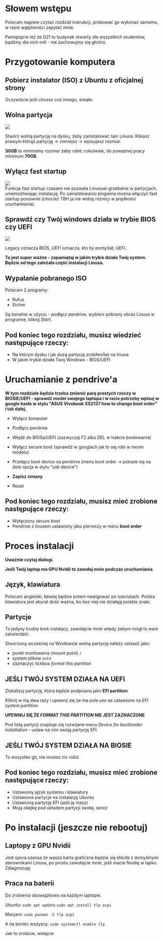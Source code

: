 # Słowem wstępu

Polecam najpiew czytać rozdział instrukcji, próbować go wykonać samemu, w razie wątpliwości zapytać mnie.

Pamiętajcie też że D21 to budynek otwarty dla wszystkich studentów, bądźmy dla nich mili - nie zachowujmy się głośno.

# Przygotowanie komputera

## Pobierz instalator (ISO) z Ubuntu z oficjalnej strony
Oczywiście jeśli chcesz coś innego, śmiało.

## Wolna partycja


![](images/partitions.png)

Stwórz wolną partycję na dysku, żeby zainstalować tam Linuxa. 
Klikasz prawym którąś partycję -> zmniejsz -> wpisujesz rozmiar.

**30GB** to minimalny rozmiar żeby robić cokolwiek, do poważnej pracy minimum **70GB**.  


## Wyłącz fast startup
![](images/fast_startup.png)
<br>
Funkcja fast startup czasami nie pozwala Linuxowi grzebanie w partycjach, uniemożliwiając instalację. Po zainstalowaniu pingwina można włączyć fast startup ponownie (chociaż TBH ja nie widzę różnicy w prędkości uruchamiania).


## Sprawdź czy Twój windows działa w trybie BIOS czy UEFI
![](images/bios_uefi_mode.png)

Legacy oznacza BIOS,
UEFI oznacza, kto by pomyślał, UEFI.

**To jest super ważne - zapamiętaj w jakim trybie działa Twój system.**
**Będzie od tego zależała część instalacji Linuxa.**

## Wypalanie pobranego ISO
Polecam 2 programy:

* Rufus
* Etcher
  
Są banalne w użyciu - podłącz pendrive, wybierz pobrany obraz Linuxa w programie, kliknij *Start*.

## Pod koniec tego rozdziału, musisz wiedzieć następujące rzeczy:
* Na którym dysku i jak dużą partycję zrobiłeś/łaś na linuxa
* W jakim trybie działa Twój Windows - BIOS/UEFI


# Uruchamianie z pendrive'a

**W tym rozdziale będzie trzeba zmienić parę prostych rzeczy w BIOSIE/UEFI - sprawdź model swojego laptopa i w razie potrzeby wpisuj w google hasła w stylu "ASUS Vivobook XS2137 how to change boot order" i tak dalej.**

* Wyłącz komputer

* Podłącz pendrive

* Wejdź do BIOSa/UEFI (zazwyczaj F2 albo DEL w trakcie bootowania)

* Wyłącz secure boot (sprawdź w googlach jak to się robi w twoim modelu)

* Przełącz boot device na pendrive (menu boot order -> pokaże się na dole opcja w stylu "usb device")

* **Zapisz zmiany**

* Reset

## Pod koniec tego rozdziału, musisz mieć zrobione następujące rzeczy:
* Wyłączony secure boot
* Pendrive z linuxem ustawiony jako pierwszy w menu **boot order**


# Proces instalacji

**Uważnie czytaj dialogi.**

**Jeśli Twój laptop ma GPU Nvidii to zawołaj mnie podczas uruchamiania**
## Język, klawiatura
Polecam angielski, łatwiej będzie potem nawigować po tutorialach.
Polska klawiatura jest akurat dość ważna, bo bez niej nie działają polskie znaki.

## Partycje
To jedyny trudny krok instalacji, zawołajcie mnie wtedy żebym mógł to wam zatwierdzić.

Stworzoną wcześniej na Windowsie wolną partycję należy ustawić jako:
* punkt montowania (mount point) `/`
* system plików `ext4`
* zaznaczyć tickbox *format this partition*

## JEŚLI TWÓJ SYSTEM DZIAŁA NA UEFI

Zlokalizuj partycję, która będzie podpisana jako **EFI partition**.

Kliknij w nią dwa razy i upewnij się że ma pole *use as* ustawione na *EFI system partition*.

**UPEWNIJ SIĘ ŻE *FORMAT THIS PARTITION* NIE JEST ZAZNACZONE**

Pod listą partycji znajduje się rozwijane menu *Device for bootloader installation* - ustaw na nim swoją partycję EFI.

## JEŚLI TWÓJ SYSTEM DZIAŁA NA BIOSIE
To wszystko git, nie musisz nic robić

## Pod koniec tego rozdziału, musisz mieć zrobione następujące rzeczy:

* Ustawiony język systemu i klawiatury
* Ustawione partycje na instalację Ubuntu
* Ustawioną partycję EFI (jeśli ją masz)
* Moją okejkę pod układem partycji (wołaj, serio)


# Po instalacji (jeszcze nie rebootuj)

## Laptopy z GPU Nvidii

Jest spora szansa że wasza karta graficzna będzie się kłóciła z domyślnymi sterownikami Linuxa, po prostu zawołajcie mnie, jeśli macie Nvidię w lapku. Zdiagnozuję.


## Praca na baterii
Do zrobienia obowiązkowo na każdym laptopie.

Ubuntu:
`sudo apt update`
`sudo apt install tlp acpi`

Manjaro:
`sudo pacman -S tlp acpi`

A na koniec wszyscy:
`sudo systemctl enable tlp`

Jak to zrobicie, wołajcie
